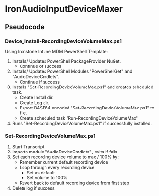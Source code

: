 # IronAudioInputDeviceMaxer

## Pseudocode 
### Device_Install-RecordingDeviceVolumeMax.ps1

Using Ironstone Intune MDM PowerShell Template:
1. Installs/ Updates PowerShell PackageProvider NuGet.
	* Continue of success
2. Installs/ Updates PowerShell Modules "PowerShellGet" and "AudioDeviceCmdlets".
	* Continue if success
3. Installs "Set-RecordingDeviceVolumeMax.ps1" and creates scheduled task.
	* Create Install dir.
	* Create Log dir.
	* Export BASE64 encoded "Set-RecordingDeviceVolumeMax.ps1" to file.
	* Create scheduled task "Run-RecordingDeviceVolumeMax"
4. Runs "Set-RecordingDeviceVolumeMax.ps1" if successfully installed.


### Set-RecordingDeviceVolumeMax.ps1

1. Start-Transcript
2. Imports module "AudioDeviceCmdlets" , exits if fails
3. Set each recording device volume to max / 100% by:
	* Remember current default recording device
	* Loop through every recording device
		* Set as default
		* Set volume to 100%
	* Revert back to default recording device from first step
4. Delete log if success